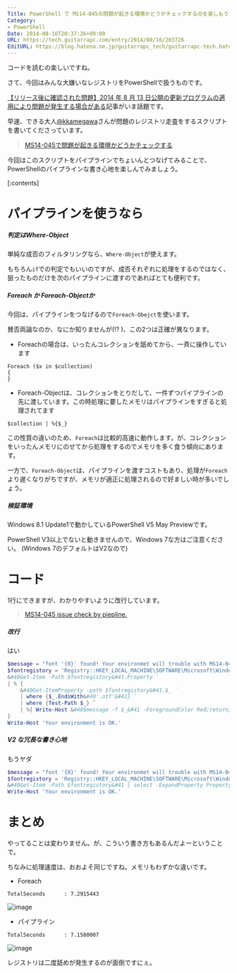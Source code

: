 ```yaml
---
Title: PowerShell で MS14-045の問題が起きる環境かどうかチェックするのを楽しもう
Category:
- PowerShell
Date: 2014-08-16T20:37:26+09:00
URL: https://tech.guitarrapc.com/entry/2014/08/16/203726
EditURL: https://blog.hatena.ne.jp/guitarrapc_tech/guitarrapc-tech.hatenablog.com/atom/entry/12921228815730372054
---
```


コードを読むの楽しいですね。

さて、今回はみんな大嫌いなレジストリをPowerShellで扱うものです。

[【リリース後に確認された問題】2014 年 8 月 13 日公開の更新プログラムの適用により問題が発生する場合がある](https://blogs.technet.com/b/jpsecurity/archive/2014/08/16/2982791-knownissue3.aspx)記事がいま話題です。

早速、できる大人[@kkamegawa](https://twitter.com/kkamegawa)さんが問題のレジストリ走査をするスクリプトを書いてくださっています。

> [MS14-045で問題が起きる環境かどうかチェックする](https://kkamegawa.hatenablog.jp/entry/2014/08/16/193753)

今回はこのスクリプトをパイプラインでちょいんとつなげてみることで、PowerShellのパイプラインな書き心地を楽しんでみましょう。

[:contents]

# パイプラインを使うなら

##### 判定はWhere-Object

単純な成否のフィルタリングなら、`Where-Object`が使えます。

もちろん`if`での判定でもいいのですが、成否それぞれに処理をするのではなく、狙ったものだけを次のパイプラインに渡すのであればとても便利です。


##### Foreach か Foreach-Objectか

今回は、パイプラインをつなげるので`Foreach-Obejct`を使います。

賛否両論なのか、なにか知りませんが(!? )、この2つは正確が異なります。

- Foreachの場合は、いったんコレクションを舐めてから、一斉に操作しています
```
Foreach ($x in $collection)
{
}
```


- Foreach-Objectは、コレクションをとりだして、一件ずつパイプラインの先に渡しています。この時処理に要したメモリはパイプラインをすぎると処理されてます

```
$collection | %{$_}
```

この性質の違いのため、`Foreach`は比較的高速に動作します。が、コレクションをいったんメモリにのせてから処理をするのでメモリを多く食う傾向にあります。

一方で、`Foreach-Object`は、パイプラインを渡すコストもあり、処理が`Foreach`より遅くなりがちですが、メモリが適正に処理されるので好ましい時が多いでしょう。


##### 検証環境

Windows 8.1 Update1で動かしているPowerShell V5 May Previewです。

PowerShell V3以上でないと動きませんので、Windows 7な方はご注意ください。 (Windows 7のデフォルトはV2なので)

# コード

1行にできますが、わかりやすいように改行しています。

> [MS14-045 issue check by piepline.](https://gist.github.com/e7285c3c66e723e6d8cb)

##### 改行

はい

```ps1
$message = "font '{0}' found! Your environmet will trouble with MS14-045. See https://support.microsoft.com/kb/2982791"
$fontregistory = 'Registry::HKEY_LOCAL_MACHINE\SOFTWARE\Microsoft\Windows NT\CurrentVersion\Fonts\'
&#40Get-Item -Path $fontregistory&#41.Property `
| % {
    &#40Get-ItemProperty -path $fontregistory&#41.$_ `
    | where {$_.EndsWith&#40'.otf'&#41} `
    | where {Test-Path $_} `
    | %{ Write-Host &#40$message -f $_&#41 -ForegroundColor Red;return}
}
Write-Host 'Your environment is OK.'
```

##### V2 な冗長な書き心地

もうヤダ

```ps1
$message = "font '{0}' found! Your environmet will trouble with MS14-045. See https://support.microsoft.com/kb/2982791"
$fontregistory = 'Registry::HKEY_LOCAL_MACHINE\SOFTWARE\Microsoft\Windows NT\CurrentVersion\Fonts\'
&#40Get-Item -Path $fontregistory&#41 | select -ExpandProperty Property | % {$x=$_; Get-ItemProperty -path $fontregistory | select -ExpandProperty $x | where {$_.EndsWith&#40'.otf'&#41} | where {Test-Path $_} | %{ Write-Host &#40$message -f $_&#41 -ForegroundColor Red;return}}
Write-Host 'Your environment is OK.'
```


# まとめ

やってることは変わりません。が、こういう書き方もあるんだよーということで。

ちなみに処理速度は、おおよそ同じですね。メモリもわずかな違いです。


- Foreach

```
TotalSeconds      : 7.2915443
```
![image](https://cdn-ak.f.st-hatena.com/images/fotolife/g/guitarrapc_tech/20140816/20140816203436.png)


- パイプライン

```
TotalSeconds      : 7.1580007
```
![image](https://cdn-ak.f.st-hatena.com/images/fotolife/g/guitarrapc_tech/20140816/20140816203607.png)


レジストリは二度舐めが発生するのが面倒ですにぇ。
